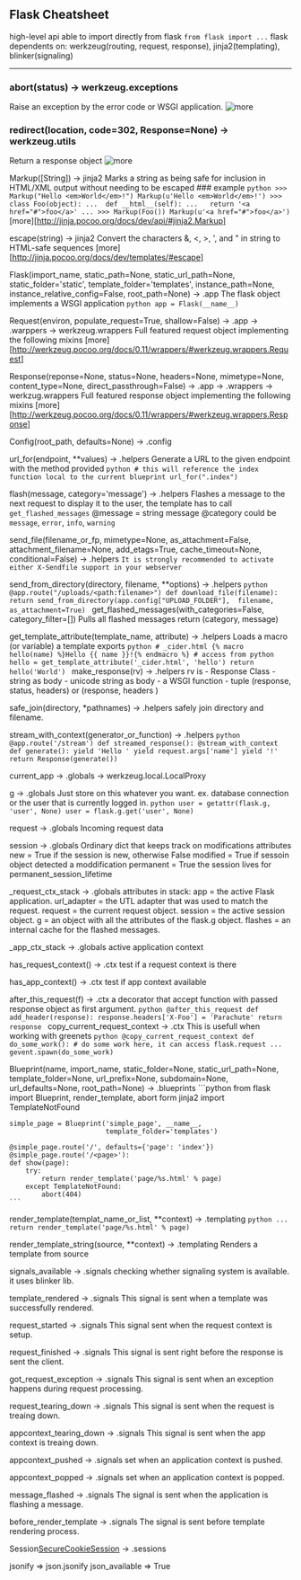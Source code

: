 Flask Cheatsheet
----------------
  high-level api able to import directly from flask `from flask import ...`
  flask dependents on: werkzeug(routing, request, response),
                       jinja2(templating), 
                       blinker(signaling)

------------------------------------------------------------------------
### abort(status) -> werkzeug.exceptions
  Raise an exception by the error code or WSGI application.
  ![more](http://werkzeug.pocoo.org/docs/0.11/exceptions/#simple-aborting)

### redirect(location, code=302, Response=None) -> werkzeug.utils
  Return a response object 
  ![more](http://werkzeug.pocoo.org/docs/0.11/utils/)

  Markup([String]) -> jinja2
    Marks a string as being safe for inclusion in HTML/XML output without needing to be escaped 
    ### example
    ```python
    >>> Markup("Hello <em>World</em>!")
    Markup(u'Hello <em>World</em>!')
    >>> class Foo(object):
    ...  def __html__(self):
    ...   return '<a href="#">foo</a>'
    ...
    >>> Markup(Foo())
    Markup(u'<a href="#">foo</a>')
    ```
    [more][http://jinja.pocoo.org/docs/dev/api/#jinja2.Markup]

  escape(string) -> jinja2
    Convert the characters &, <, >, ', and " in string to HTML-safe sequences 
    [more][http://jinja.pocoo.org/docs/dev/templates/#escape]

Flask(import_name, static_path=None, 
      static_url_path=None, static_folder='static', 
      template_folder='templates', instance_path=None,
      instance_relative_config=False, root_path=None) -> .app
    The flask object implements a WSGI application
    ```python
    app = Flask(__name__)
    ```

Request(environ, populate_request=True, shallow=False) -> .app -> .warppers -> werkzeug.wrappers
    Full featured request object implementing the following mixins
    [more][http://werkzeug.pocoo.org/docs/0.11/wrappers/#werkzeug.wrappers.Request]

Response(reponse=None, status=None, headers=None, mimetype=None, content_type=None, direct_passthrough=False) -> .app -> .wrappers -> werkzug.wrappers
    Full featured response object implementing the following mixins
    [more][http://werkzeug.pocoo.org/docs/0.11/wrappers/#werkzeug.wrappers.Response]

Config(root_path, defaults=None) -> .config

url_for(endpoint, **values) -> .helpers
    Generate a URL to the given endpoint with the method provided
    ```python
        # this will reference the index function local to the current blueprint
        url_for(".index")
    ```
    
flash(message, category='message') -> .helpers
    Flashes a message to the next request
    to display it to the user, the template has to call `get_flashed_messages`
    @message = string message
    @category could be `message`, `error`, `info`, `warning`

send_file(filename_or_fp, mimetype=None, as_attachment=False, attachment_filename=None, add_etags=True, cache_timeout=None, conditional=False) -> .helpers
    ` It is strongly recommended to activate either X-Sendfile support in your webserver `

send_from_directory(directory, filename, **options) -> .helpers
    ```python
    @app.route("/uploads/<path:filename>")
    def download_file(filename):
        return send_from_directory(app.config["UPLOAD_FOLDER"], 
                                   filename, as_attachment=True)
    ```
get_flashed_messages(with_categories=False, category_filter=[])
    Pulls all flashed messages
    return (category, message)

get_template_attribute(template_name, attribute) -> .helpers
    Loads a macro (or variable) a template exports
    ```python
    # _cider.html
    {% macro hello(name) %}Hello {{ name }}!{% endmacro %}
    # access from python
    hello = get_template_attribute('_cider.html', 'hello')
    return hello('World')
    ```
make_response(rv) -> .helpers
    rv is
    - Response Class 
    - string as body
    - unicode string as body
    - a WSGI function
    - tuple (response, status, headers) or (response, headers )
    
safe_join(directory, *pathnames) -> .helpers
    safely join directory and filename.

stream_with_context(generator_or_function) -> .helpers
    ```python
    @app.route('/stream')
    def streamed_response():
        @stream_with_context
        def generate():
            yield 'Hello '
            yield request.args['name']
            yield '!'
        return Response(generate())
    ```

current_app -> .globals -> werkzeug.local.LocalProxy

g -> .globals
    Just store on this whatever you want.
    ex. database connection or the user that is currently logged in.
    ```python
    user = getattr(flask.g, 'user', None)
    user = flask.g.get('user', None)
    ```

request -> .globals
    Incoming request data

session -> .globals
    Ordinary dict that keeps track on modifications
    attributes
    new = True if the session is new, otherwise False
    modified = True if sessoin object detected a moddification
    permanent = True the session lives for permanent_session_lifetime

_request_ctx_stack -> .globals
    attributes in stack:
    app = the active Flask application.
    url_adapter = the UTL adapter that was used to match the request.
    request = the current request object.
    session = the active session object.
    g = an object with all the attributes of the flask.g object.
    flashes = an internal cache for the flashed messages.

_app_ctx_stack -> .globals
    active application context

has_request_context() -> .ctx
    test if a request context is there

has_app_context() -> .ctx
    test if app context available 

after_this_request(f) -> .ctx
    a decorator that accept function with passed response object as first argument.
    ```python
    @after_this_request
    def add_header(response):
        response.headers['X-Foo'] = 'Parachute'
        return response
    ```
copy_current_request_context -> .ctx
    This is usefull when working with greenets
    ```python
    @copy_current_request_context
    def do_some_work():
        # do some work here, it can access flask.request
        ...
    gevent.spawn(do_some_work)
    ```

Blueprint(name, import_name, static_folder=None,
          static_url_path=None, template_folder=None, url_prefix=None,
          subdomain=None, url_defaults=None, root_path=None) -> .blueprints
    ```python
    from flask import Blueprint, render_template, abort
    form jinja2 import TemplateNotFound

    simple_page = Blueprint('simple_page', __name__,
                            template_folder='templates')

    @simple_page.route('/', defaults={'page': 'index'})
    @simple_page.route('/<page>'):
    def show(page):
        try:
            return render_template('page/%s.html' % page)
        except TemplateNotFound:
            abort(404)
    ```

render_template(templat_name_or_list, **context) -> .templating
    ```python
        ...
        return render_template('page/%s.html' % page)
    ```

render_template_string(source, **context) -> .templating
    Renders a template from source

signals_available -> .signals
    checking whether signaling system is available. it uses blinker lib.

template_rendered -> .signals
    This signal is sent when a template was successfully rendered.

request_started -> .signals
    This signal sent when the request context is setup.

request_finished -> .signals
    This signal is sent right before the response is sent the client.

got_request_exception -> .signals
    This signal is sent when an exception happens during request processing.

request_tearing_down -> .signals
    This signal is sent when the request is treaing down.

appcontext_tearing_down -> .signals
    This signal is sent when the app context is treaing down.

appcontext_pushed -> .signals
    set when an application context is pushed.

appcontext_popped -> .signals
    set when an application context is popped.

message_flashed -> .signals
    The signal is sent when the application is flashing a message.

before_render_template -> .signals
    The signal is sent before template rendering process.

Session[SecureCookieSession](initial=True) -> .sessions

jsonify         =>  json.jsonify
json_available  =>  True
